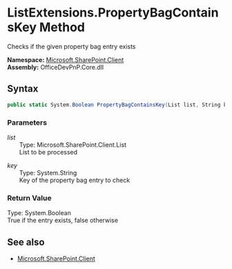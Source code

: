 # ListExtensions.PropertyBagContainsKey Method  
Checks if the given property bag entry exists  

**Namespace:** [Microsoft.SharePoint.Client](Microsoft.SharePoint.Client.md)  
**Assembly:** OfficeDevPnP.Core.dll  
## Syntax
```C#
public static System.Boolean PropertyBagContainsKey(List list, String key)
```
### Parameters
*list*  
&emsp;&emsp;Type: Microsoft.SharePoint.Client.List  
&emsp;&emsp;List to be processed  
  
*key*  
&emsp;&emsp;Type: System.String  
&emsp;&emsp;Key of the property bag entry to check  
  
### Return Value
Type: System.Boolean  
True if the entry exists, false otherwise

## See also
- [Microsoft.SharePoint.Client](Microsoft.SharePoint.Client.md)
